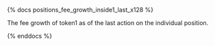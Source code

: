 {% docs positions_fee_growth_inside1_last_x128 %}

The fee growth of token1 as of the last action on the individual position.

{% enddocs %}